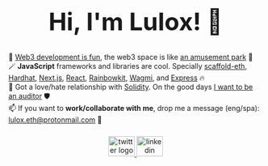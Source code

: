 <div align="center">
  <h1 style="font-size: 48px">Hi, I'm Lulox! 👋</h1>
</div>

🌱 [Web3 development is fun](https://speedrunethereum.com/), the web3 space is like [an amusement park](https://www.youtube.com/watch?v=gyMwXuJrbJQ) 💖<br />
🪄 **JavaScript** frameworks and libraries are cool. Specially [scaffold-eth](https://docs.scaffoldeth.io/scaffold-eth/), [Hardhat](https://hardhat.org/hardhat-network/docs/overview), [Next.js](https://nextjs.org/docs), [React](https://react.dev/learn), [Rainbowkit](https://www.rainbowkit.com/docs/introduction), [Wagmi](https://wagmi.sh/react/getting-started), and [Express](https://expressjs.com/en/starter/installing.html) 🔥<br />
🗿 Got a love/hate relationship with [Solidity](https://docs.soliditylang.org/en/v0.8.19/). On the good days [I want to be an auditor](https://github.com/x676f64/secureum-mind_map) 🛡️<br />
📫 If you want to **work/collaborate with me**, drop me a message (eng/spa): lulox.eth@protonmail.com 💌

<div align="center" style="margin-top: 24px;">
  <a href="https://twitter.com/LuloxEth" target="_blank">
    <img src="https://raw.githubusercontent.com/maurodesouza/profile-readme-generator/master/src/assets/icons/social/twitter/default.svg" width="52" height="40" alt="twitter logo"  />
  </a>
  <a href="https://www.linkedin.com/in/lulox/" target="_blank">
    <img src="https://raw.githubusercontent.com/maurodesouza/profile-readme-generator/master/src/assets/icons/social/linkedin/default.svg" width="52" height="40" alt="linkedin logo"  />
  </a>
</div>
